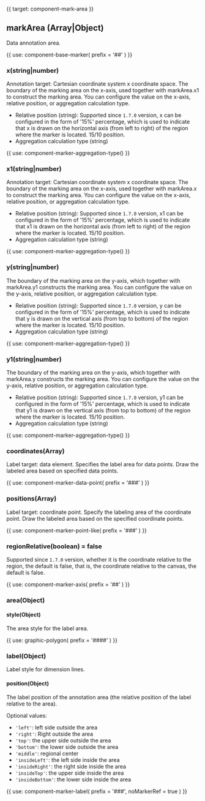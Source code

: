 {{ target: component-mark-area }}

## markArea (Array|Object)

Data annotation area.

{{ use: component-base-marker(
   prefix = '##'
) }}

### x(string|number)

Annotation target: Cartesian coordinate system x coordinate space.
The boundary of the marking area on the x-axis, used together with markArea.x1 to construct the marking area. You can configure the value on the x-axis, relative position, or aggregation calculation type.

- Relative position (string): Supported since `1.7.0` version, x can be configured in the form of '15%' percentage, which is used to indicate that x is drawn on the horizontal axis (from left to right) of the region where the marker is located. 15/10 position.
- Aggregation calculation type (string)

{{ use: component-marker-aggregation-type() }}

### x1(string|number)

Annotation target: Cartesian coordinate system x coordinate space.
The boundary of the marking area on the x-axis, used together with markArea.x to construct the marking area. You can configure the value on the x-axis, relative position, or aggregation calculation type.

- Relative position (string): Supported since `1.7.0` version, x1 can be configured in the form of '15%' percentage, which is used to indicate that x1 is drawn on the horizontal axis (from left to right) of the region where the marker is located. 15/10 position.
- Aggregation calculation type (string)

{{ use: component-marker-aggregation-type() }}

### y(string|number)

The boundary of the marking area on the y-axis, which together with markArea.y1 constructs the marking area. You can configure the value on the y-axis, relative position, or aggregation calculation type.

- Relative position (string): Supported since `1.7.0` version, y can be configured in the form of '15%' percentage, which is used to indicate that y is drawn on the vertical axis (from top to bottom) of the region where the marker is located. 15/10 position.
- Aggregation calculation type (string)

{{ use: component-marker-aggregation-type() }}

### y1(string|number)

The boundary of the marking area on the y-axis, which together with markArea.y constructs the marking area. You can configure the value on the y-axis, relative position, or aggregation calculation type.

- Relative position (string): Supported since `1.7.0` version, y1 can be configured in the form of '15%' percentage, which is used to indicate that y1 is drawn on the vertical axis (from top to bottom) of the region where the marker is located. 15/10 position.
- Aggregation calculation type (string)

{{ use: component-marker-aggregation-type() }}

### coordinates(Array)

Label target: data element.
Specifies the label area for data points. Draw the labeled area based on specified data points.

{{ use: component-marker-data-point(
   prefix = '###'
) }}

### positions(Array)

Label target: coordinate point.
Specify the labeling area of the coordinate point. Draw the labeled area based on the specified coordinate points.

{{ use: component-marker-point-like(
   prefix = '###'
) }}

### regionRelative(boolean) = false

Supported since `1.7.0` version, whether it is the coordinate relative to the region, the default is false, that is, the coordinate relative to the canvas, the default is false.

{{ use: component-marker-axis(
   prefix = '##'
) }}

### area(Object)

#### style(Object)

The area style for the label area.

{{ use: graphic-polygon(
   prefix = '####'
) }}

### label(Object)

Label style for dimension lines.

#### position(Object)

The label position of the annotation area (the relative position of the label relative to the area).

Optional values:

- `'left'`: left side outside the area
- `'right'`: Right outside the area
- `'top'`: the upper side outside the area
- `'bottom'`: the lower side outside the area
- `'middle'`: regional center
- `'insideLeft'`: the left side inside the area
- `'insideRight'`: the right side inside the area
- `'insideTop'`: the upper side inside the area
- `'insideBottom'`: the lower side inside the area

{{ use: component-marker-label(
   prefix = '###',
   noMarkerRef = true
) }}
